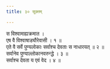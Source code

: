 ```yaml
---
title: ३० सूक्तम्

---
```

स विश्वामाह्यक्रमात ।  
एष वै विश्वाषाड्यौरेवासी । १ ॥  
एते वै सर्वे पुण्यलोकाः सर्वाश्च देवताः स नाधारयत् ॥ २ ॥  
सर्वानेव पुण्याल्लोकानवरुन्द्धे । ३ ॥  
सर्वाश्च देवता य एवं वेद । ४ ॥  